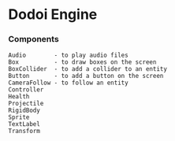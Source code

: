 # Dodoi Engine

### Components
    Audio        - to play audio files
    Box          - to draw boxes on the screen
    BoxCollider  - to add a collider to an entity
    Button       - to add a button on the screen
    CameraFollow - to follow an entity
    Controller   
    Health
    Projectile
    RigidBody
    Sprite
    TextLabel
    Transform
